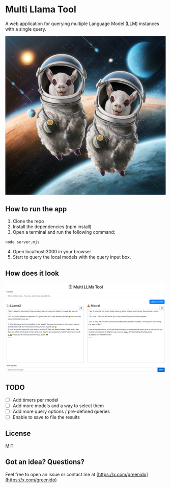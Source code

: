 # Multi Llama Tool
A web application for querying multiple Language Model (LLM) instances with a single query.

<img src="images/2-lamas-in-space.png">


## How to run the app
1. Clone the repo
2. Install the dependencies (npm install)
3. Open a terminal and run the following command:
```
node server.mjs
```
4. Open localhost:3000 in your browser
5. Start to query the local models with the query input box.

## How does it look

<img src="images/multi-llama-screen-1.png">

## TODO
- [ ] Add timers per model
- [ ] Add more models and a way to select them
- [ ] Add more query options / pre-defined queries
- [ ] Enable to save to file the results

## License
MIT

## Got an idea? Questions?
Feel free to open an issue or contact me at [https://x.com/greenido](https://x.com/greenido)
```